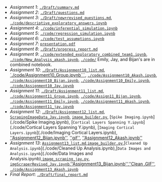 - *Assignment 1*: [``./Draft/summary.md``](./Draft/summary.md)
- *Assignment 2*: [``./Draft/questions.md``](./Draft/questions.md)
- *Assignment 3*: [``./Draft/new+revised_questions.md``](./Draft/new+revised_questions.md), [``./code/descriptive_exploratory_answers.ipynb``](./code/descriptive_exploratory_answers.ipynb)
- *Assignment 4*: [``./code/inferential_simulation.ipynb``](./code/inferential_simulation.ipynb)
- *Assignment 5*: [``./code/regression_simulation.ipynb``](./code/regression_simulation.ipynb)
- *Assignment 6*: [``./code/test_assumptions.ipynb``](./code/test_assumptions.ipynb)
- *Assignment 7*: [``presentation.pdf``](presentation.pdf)
- *Assignment 8*: [``./Draft/progress_report.md``](./Draft/progress_report.md)
- *Assignment 9*: [``./code/extended_exploratory_combined_team1.ipynb``](./code/extended_exploratory_combined_team1.ipynb), [``./code/New_Analysis_akash.ipynb``](./code/New_Analysis_akash.ipynb), [``./code/``](./code/) Emily, Jay, and Bijan's are in combined notebook.
- *Assignment 10*: [``./Draft/Assignment10_list.md``](./Draft/Assignment10_list.md), [`./code/Assignment10_Group.ipynb```](./code/Assignment10_Group.ipynb), [``./code/Assignment10_Akash.ipynb``](./code/Assignment10_Akash.ipynb), [``./code/Assignment10_Bijan.ipynb``](./code/Assignment10_Bijan.ipynb), [``./code/Assignment10_Emily.ipynb``](./code/Assignment10_Emily.ipynb), [``./code/Assignment10_Jay.ipynb``](./code/Assignment10_Jay.ipynb)
- *Assignment 11*: [``./Draft/Assignment11_list.md``](./Draft/Assignment11_list.md), [``./code/Assignment11_Group.ipynb``](./code/Assignment11_Group.ipynb), [``./code/Assign11_Bijan.ipynb``](./code/Assign11_Bijan.ipynb), [``./code/Assignment11_Emily.ipynb``](./code/Assignment11_Emily.ipynb), [``./code/Assignment11_Akash.ipynb``](./code/Assignment11_Akash.ipynb), [``./code/Assignment11_jay.ipynb``](./code/Assignment11_jay.ipynb)
- *Assignment 12*: [``./Draft/Assignment12_list.md``](./Draft/Assignment12_list.md), [``ScrapingImageData_Jay.ipynb``](./code/ScrapingImageData_Jay.ipynb), [``image_builder.py``](./code/image_builder.py), [``Spike Imaging.ipynb``](./code/Spike Imaging.ipynb), [``Cortical Layers Spanning Y.ipynb``](./code/Cortical Layers Spanning Y.ipynb), [``Imaging Cortical Layers.ipynb``](./code/Imaging Cortical Layers.ipynb), [''Assignment12_Bijan.ipynb''](./code/Assignment12_Bijan.ipynb), [''gif''](./code/Bijan_gif_dirty.gif), [''Assignment12_Akash.ipynb''](./code/Assignment12_Akash.ipynb)
-  *Assignment 13*: [``Assignment13_list.md``](./Draft/Assignment13_list.md),[``image_builder.py``](./code/image_builder.py),[``Cleaned Up Analysis.ipynb``](./code/Cleaned Up Analysis.ipynb),[``Data Images and Analysis.ipynb``](./code/Data Images and Analysis.ipynb),[``image_scraping_jay.py``](./code/image_scraping_jay.py), [``imgScraperRevised_Jay.ipynb``](./code/imgScraperRevised_Jay.ipynb),[''Assignment13_Bijan.ipynb''](./code/Assignment13_Bijan.ipynb),[''Clean .GIF''](./code/Bijan_gif.gif), [``./code/Assignment13_Akash.ipynb``](./code/Assignment13_Akash.ipynb)
- *Final Report*: [``./Draft/final_report.md``](./Draft/final_report.md)
